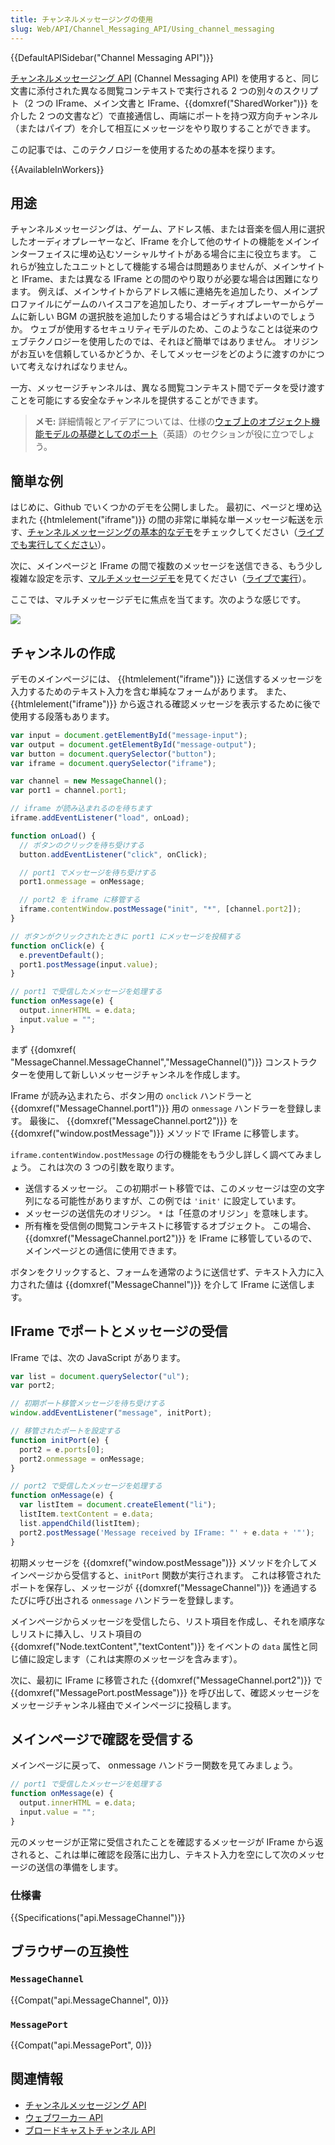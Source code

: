 ```yaml
---
title: チャンネルメッセージングの使用
slug: Web/API/Channel_Messaging_API/Using_channel_messaging
---
```


{{DefaultAPISidebar("Channel Messaging API")}}

[チャンネルメッセージング API](/ja/docs/Web/API/Channel_Messaging_API) (Channel Messaging API) を使用すると、同じ文書に添付された異なる閲覧コンテキストで実行される 2 つの別々のスクリプト（2 つの IFrame、メイン文書と IFrame、{{domxref("SharedWorker")}} を介した 2 つの文書など）で直接通信し、両端にポートを持つ双方向チャンネル（またはパイプ）を介して相互にメッセージをやり取りすることができます。

この記事では、このテクノロジーを使用するための基本を探ります。

{{AvailableInWorkers}}

## 用途

チャンネルメッセージングは、ゲーム、アドレス帳、または音楽を個人用に選択したオーディオプレーヤーなど、IFrame を介して他のサイトの機能をメインインターフェイスに埋め込むソーシャルサイトがある場合に主に役立ちます。 これらが独立したユニットとして機能する場合は問題ありませんが、メインサイトと IFrame、または異なる IFrame との間のやり取りが必要な場合は困難になります。 例えば、メインサイトからアドレス帳に連絡先を追加したり、メインプロファイルにゲームのハイスコアを追加したり、オーディオプレーヤーからゲームに新しい BGM の選択肢を追加したりする場合はどうすればよいのでしょうか。 ウェブが使用するセキュリティモデルのため、このようなことは従来のウェブテクノロジーを使用したのでは、それほど簡単ではありません。 オリジンがお互いを信頼しているかどうか、そしてメッセージをどのように渡すのかについて考えなければなりません。

一方、メッセージチャンネルは、異なる閲覧コンテキスト間でデータを受け渡すことを可能にする安全なチャンネルを提供することができます。

> **メモ:** 詳細情報とアイデアについては、仕様の[ウェブ上のオブジェクト機能モデルの基礎としてのポート](https://html.spec.whatwg.org/multipage/comms.html#ports-as-the-basis-of-an-object-capability-model-on-the-web)（英語）のセクションが役に立つでしょう。

## 簡単な例

はじめに、Github でいくつかのデモを公開しました。 最初に、ページと埋め込まれた {{htmlelement("iframe")}} の間の非常に単純な単一メッセージ転送を示す、[チャンネルメッセージングの基本的なデモ](https://github.com/mdn/dom-examples/tree/master/channel-messaging-basic)をチェックしてください（[ライブでも実行してください](https://mdn.github.io/dom-examples/channel-messaging-basic/)）。

次に、メインページと IFrame の間で複数のメッセージを送信できる、もう少し複雑な設定を示す、[マルチメッセージデモ](https://github.com/mdn/dom-examples/tree/master/channel-messaging-multimessage)を見てください（[ライブで実行](https://mdn.github.io/dom-examples/channel-messaging-multimessage/)）。

ここでは、マルチメッセージデモに焦点を当てます。次のような感じです。

![](channel-messaging-demo.png)

## チャンネルの作成

デモのメインページには、 {{htmlelement("iframe")}} に送信するメッセージを入力するためのテキスト入力を含む単純なフォームがあります。 また、 {{htmlelement("iframe")}} から返される確認メッセージを表示するために後で使用する段落もあります。

```js
var input = document.getElementById("message-input");
var output = document.getElementById("message-output");
var button = document.querySelector("button");
var iframe = document.querySelector("iframe");

var channel = new MessageChannel();
var port1 = channel.port1;

// iframe が読み込まれるのを待ちます
iframe.addEventListener("load", onLoad);

function onLoad() {
  // ボタンのクリックを待ち受けする
  button.addEventListener("click", onClick);

  // port1 でメッセージを待ち受けする
  port1.onmessage = onMessage;

  // port2 を iframe に移管する
  iframe.contentWindow.postMessage("init", "*", [channel.port2]);
}

// ボタンがクリックされたときに port1 にメッセージを投稿する
function onClick(e) {
  e.preventDefault();
  port1.postMessage(input.value);
}

// port1 で受信したメッセージを処理する
function onMessage(e) {
  output.innerHTML = e.data;
  input.value = "";
}
```

まず {{domxref( "MessageChannel.MessageChannel","MessageChannel()")}} コンストラクターを使用して新しいメッセージチャンネルを作成します。

IFrame が読み込まれたら、ボタン用の `onclick` ハンドラーと {{domxref("MessageChannel.port1")}} 用の `onmessage` ハンドラーを登録します。 最後に、 {{domxref("MessageChannel.port2")}} を{{domxref("window.postMessage")}} メソッドで IFrame に移管します。

`iframe.contentWindow.postMessage` の行の機能をもう少し詳しく調べてみましょう。 これは次の 3 つの引数を取ります。

- 送信するメッセージ。 この初期ポート移管では、このメッセージは空の文字列になる可能性がありますが、この例では `'init'` に設定しています。
- メッセージの送信先のオリジン。 `*` は「任意のオリジン」を意味します。
- 所有権を受信側の閲覧コンテキストに移管するオブジェクト。 この場合、{{domxref("MessageChannel.port2")}} を IFrame に移管しているので、メインページとの通信に使用できます。

ボタンをクリックすると、フォームを通常のように送信せず、テキスト入力に入力された値は {{domxref("MessageChannel")}} を介して IFrame に送信します。

## IFrame でポートとメッセージの受信

IFrame では、次の JavaScript があります。

```js
var list = document.querySelector("ul");
var port2;

// 初期ポート移管メッセージを待ち受けする
window.addEventListener("message", initPort);

// 移管されたポートを設定する
function initPort(e) {
  port2 = e.ports[0];
  port2.onmessage = onMessage;
}

// port2 で受信したメッセージを処理する
function onMessage(e) {
  var listItem = document.createElement("li");
  listItem.textContent = e.data;
  list.appendChild(listItem);
  port2.postMessage('Message received by IFrame: "' + e.data + '"');
}
```

初期メッセージを {{domxref("window.postMessage")}} メソッドを介してメインページから受信すると、`initPort` 関数が実行されます。 これは移管されたポートを保存し、メッセージが {{domxref("MessageChannel")}} を通過するたびに呼び出される `onmessage` ハンドラーを登録します。

メインページからメッセージを受信したら、リスト項目を作成し、それを順序なしリストに挿入し、リスト項目の {{domxref("Node.textContent","textContent")}} をイベントの `data` 属性と同じ値に設定します（これは実際のメッセージを含みます）。

次に、最初に IFrame に移管された {{domxref("MessageChannel.port2")}} で {{domxref("MessagePort.postMessage")}} を呼び出して、確認メッセージをメッセージチャンネル経由でメインページに投稿します。

## メインページで確認を受信する

メインページに戻って、 onmessage ハンドラー関数を見てみましょう。

```js
// port1 で受信したメッセージを処理する
function onMessage(e) {
  output.innerHTML = e.data;
  input.value = "";
}
```

元のメッセージが正常に受信されたことを確認するメッセージが IFrame から返されると、これは単に確認を段落に出力し、テキスト入力を空にして次のメッセージの送信の準備をします。

### 仕様書

{{Specifications("api.MessageChannel")}}

## ブラウザーの互換性

### `MessageChannel`

{{Compat("api.MessageChannel", 0)}}

### `MessagePort`

{{Compat("api.MessagePort", 0)}}

## 関連情報

- [チャンネルメッセージング API](/ja/docs/Web/API/Channel_Messaging_API)
- [ウェブワーカー API](/ja/docs/Web/API/Web_Workers_API)
- [ブロードキャストチャンネル API](/ja/docs/Web/API/Broadcast_Channel_API)
